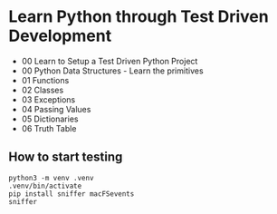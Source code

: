 # Learn Python through Test Driven Development

- 00 Learn to Setup a Test Driven Python Project
- 00 Python Data Structures - Learn the primitives
- 01 Functions
- 02 Classes
- 03 Exceptions
- 04 Passing Values
- 05 Dictionaries
- 06 Truth Table

## How to start testing
```
python3 -m venv .venv
.venv/bin/activate
pip install sniffer macFSevents
sniffer
```
